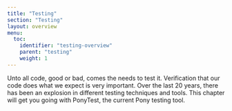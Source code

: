 ```yaml
---
title: "Testing"
section: "Testing"
layout: overview
menu:
  toc:
    identifier: "testing-overview"
    parent: "testing"
    weight: 1
---
```


Unto all code, good or bad, comes the needs to test it. Verification that our code does what we expect is very important. Over the last 20 years, there has been an explosion in different testing techniques and tools. This chapter will get you going with PonyTest, the current Pony testing tool.
